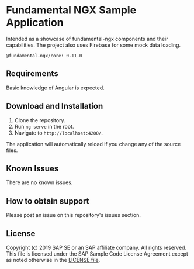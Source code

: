 # Fundamental NGX Sample Application

Intended as a showcase of fundamental-ngx components and their capabilities. The project also uses Firebase for some mock data loading.

```
@fundamental-ngx/core: 0.11.0
```

## Requirements

Basic knowledge of Angular is expected.

## Download and Installation

1. Clone the repository.
2. Run `ng serve` in the root.
3. Navigate to `http://localhost:4200/`.

The application will automatically reload if you change any of the source files.

## Known Issues

There are no known issues.

## How to obtain support

Please post an issue on this repository's issues section.

## License

Copyright (c) 2019 SAP SE or an SAP affiliate company. All rights reserved. 
This file is licensed under the SAP Sample Code License Agreement except as noted otherwise in the [LICENSE file](LICENSE).
